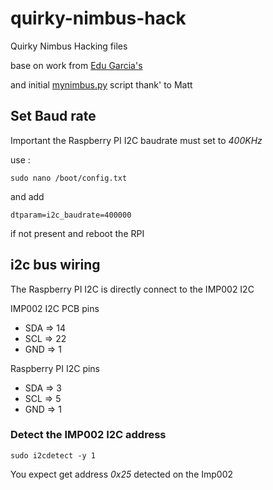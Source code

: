 # quirky-nimbus-hack
Quirky Nimbus Hacking files

base on work from [Edu Garcia's](http://blog.arcnor.com/quirky-nimbus-hacking/)

and initial [mynimbus.py](https://github.com/r0bin-fr/pirok/blob/master/mynimbus.py) script thank' to Matt

## Set Baud rate ##
Important the Raspberry PI I2C baudrate must set to *400KHz*

use :
```
sudo nano /boot/config.txt
```
and add
```
dtparam=i2c_baudrate=400000
```
if not present and reboot the RPI

## i2c bus wiring ##
The Raspberry PI I2C is directly connect to the IMP002 I2C

IMP002 I2C PCB pins
* SDA => 14
* SCL => 22
* GND => 1

Raspberry PI I2C pins
* SDA => 3
* SCL => 5
* GND => 1



### Detect the IMP002 I2C address ###
```
sudo i2cdetect -y 1
```
You expect get address *0x25* detected on the Imp002
